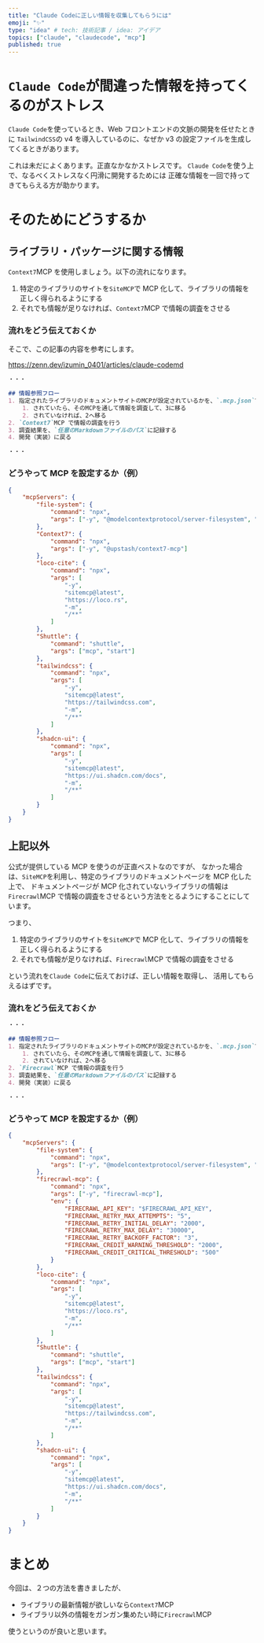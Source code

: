```yaml
---
title: "Claude Codeに正しい情報を収集してもらうには"
emoji: "✨"
type: "idea" # tech: 技術記事 / idea: アイデア
topics: ["claude", "claudecode", "mcp"]
published: true
---
```


# `Claude Code`が間違った情報を持ってくるのがストレス

`Claude Code`を使っているとき、Web フロントエンドの文脈の開発を任せたときに
`TailwindCSS`の v4 を導入しているのに、なぜか v3 の設定ファイルを生成してくるときがあります。

これは未だによくあります。正直なかなかストレスです。
`Claude Code`を使う上で、なるべくストレスなく円滑に開発するためには
正確な情報を一回で持ってきてもらえる方が助かります。

# そのためにどうするか

## ライブラリ・パッケージに関する情報

`Context7`MCP を使用しましょう。以下の流れになります。

1. 特定のライブラリのサイトを`SiteMCP`で MCP 化して、ライブラリの情報を正しく得られるようにする
2. それでも情報が足りなければ、`Context7`MCP で情報の調査をさせる

### 流れをどう伝えておくか

そこで、この記事の内容を参考にします。

https://zenn.dev/izumin_0401/articles/claude-codemd

```md:CLAUDE.md
・・・

## 情報参照フロー
1. 指定されたライブラリのドキュメントサイトのMCPが設定されているかを、`.mcp.json`で調べる
    1. されていたら、そのMCPを通して情報を調査して、3に移る
    2. されていなければ、2へ移る
2. `Context7`MCP で情報の調査を行う
3. 調査結果を、`任意のMarkdownファイルのパス`に記録する
4. 開発（実装）に戻る

・・・
```

### どうやって MCP を設定するか（例）

```json:.mcp.json
{
	"mcpServers": {
		"file-system": {
			"command": "npx",
			"args": ["-y", "@modelcontextprotocol/server-filesystem", "/workspaces"]
		},
		"Context7": {
			"command": "npx",
			"args": ["-y", "@upstash/context7-mcp"]
		},
		"loco-cite": {
			"command": "npx",
			"args": [
				"-y",
				"sitemcp@latest",
				"https://loco.rs",
				"-m",
				"/**"
			]
		},
		"Shuttle": {
			"command": "shuttle",
			"args": ["mcp", "start"]
		},
		"tailwindcss": {
			"command": "npx",
			"args": [
				"-y",
				"sitemcp@latest",
				"https://tailwindcss.com",
				"-m",
				"/**"
			]
		},
		"shadcn-ui": {
			"command": "npx",
			"args": [
				"-y",
				"sitemcp@latest",
				"https://ui.shadcn.com/docs",
				"-m",
				"/**"
			]
		}
	}
}
```

## 上記以外

公式が提供している MCP を使うのが正直ベストなのですが、
なかった場合は、`SiteMCP`を利用し、特定のライブラリのドキュメントページを MCP 化した上で、
ドキュメントページが MCP 化されていないライブラリの情報は
`Firecrawl`MCP で情報の調査をさせるという方法をとるようにすることにしています。

つまり、

1. 特定のライブラリのサイトを`SiteMCP`で MCP 化して、ライブラリの情報を正しく得られるようにする
2. それでも情報が足りなければ、`Firecrawl`MCP で情報の調査をさせる

という流れを`Claude Code`に伝えておけば、正しい情報を取得し、
活用してもらえるはずです。

### 流れをどう伝えておくか

```md:CLAUDE.md
・・・

## 情報参照フロー
1. 指定されたライブラリのドキュメントサイトのMCPが設定されているかを、`.mcp.json`で調べる
    1. されていたら、そのMCPを通して情報を調査して、3に移る
    2. されていなければ、2へ移る
2. `Firecrawl`MCP で情報の調査を行う
3. 調査結果を、`任意のMarkdownファイルのパス`に記録する
4. 開発（実装）に戻る

・・・
```

### どうやって MCP を設定するか（例）

```json:.mcp.json
{
	"mcpServers": {
		"file-system": {
			"command": "npx",
			"args": ["-y", "@modelcontextprotocol/server-filesystem", "/workspaces"]
		},
		"firecrawl-mcp": {
			"command": "npx",
			"args": ["-y", "firecrawl-mcp"],
			"env": {
				"FIRECRAWL_API_KEY": "$FIRECRAWL_API_KEY",
				"FIRECRAWL_RETRY_MAX_ATTEMPTS": "5",
				"FIRECRAWL_RETRY_INITIAL_DELAY": "2000",
				"FIRECRAWL_RETRY_MAX_DELAY": "30000",
				"FIRECRAWL_RETRY_BACKOFF_FACTOR": "3",
				"FIRECRAWL_CREDIT_WARNING_THRESHOLD": "2000",
				"FIRECRAWL_CREDIT_CRITICAL_THRESHOLD": "500"
			}
		},
		"loco-cite": {
			"command": "npx",
			"args": [
				"-y",
				"sitemcp@latest",
				"https://loco.rs",
				"-m",
				"/**"
			]
		},
		"Shuttle": {
			"command": "shuttle",
			"args": ["mcp", "start"]
		},
		"tailwindcss": {
			"command": "npx",
			"args": [
				"-y",
				"sitemcp@latest",
				"https://tailwindcss.com",
				"-m",
				"/**"
			]
		},
		"shadcn-ui": {
			"command": "npx",
			"args": [
				"-y",
				"sitemcp@latest",
				"https://ui.shadcn.com/docs",
				"-m",
				"/**"
			]
		}
	}
}
```

# まとめ

今回は、２つの方法を書きましたが、

- ライブラリの最新情報が欲しいなら`Context7`MCP
- ライブラリ以外の情報をガンガン集めたい時に`Firecrawl`MCP

使うというのが良いと思います。
